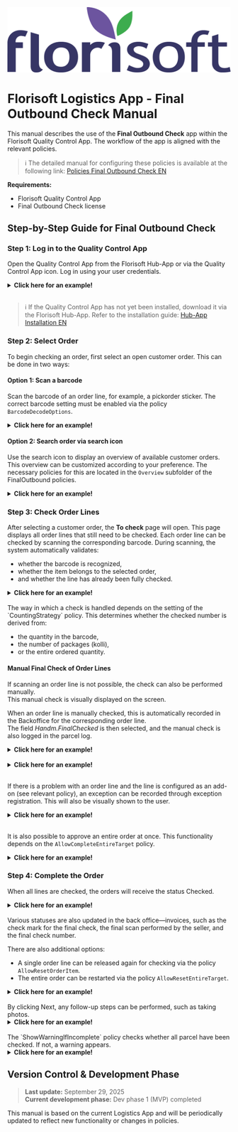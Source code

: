 ![Florisoft logo](https://raw.githubusercontent.com/florisoft/User.Manuals/main/fslogo.png)

# Florisoft Logistics App - Final Outbound Check Manual

This manual describes the use of the **Final Outbound Check** app within the Florisoft Quality Control App. The workflow of the app is aligned with the relevant policies.

> ℹ️ The detailed manual for configuring these policies is available at the following link: [Policies Final Outbound Check EN](https://github.com/florisoft/User.Manuals/blob/main/CLOUD%20APPLICATIONS/Apps%20Android/App%20Quality%20Control/Exception%20Registration/Policies%20Exception%20Registration%20EN.md)

**Requirements:**

* Florisoft Quality Control App
* Final Outbound Check license

## Step-by-Step Guide for Final Outbound Check

### Step 1: Log in to the Quality Control App

Open the Quality Control App from the Florisoft Hub-App or via the Quality Control App icon. Log in using your user credentials.

<details><summary><b>Click here for an example!</b></summary><img src="Media/Doorloop/1.png"></details>
<br>

> ℹ️ If the Quality Control App has not yet been installed, download it via the Florisoft Hub-App. Refer to the installation guide: [Hub-App Installation EN](https://github.com/florisoft/User.Manuals/blob/main/CLOUD%20APPLICATIONS/App%20Hub/Hub-App%20Installation%20EN.md)

### Step 2: Select Order

To begin checking an order, first select an open customer order. This can be done in two ways:

#### Option 1: Scan a barcode

Scan the barcode of an order line, for example, a pickorder sticker. The correct barcode setting must be enabled via the policy `BarcodeDecodeOptions`.

<details><summary><b>Click here for an example!</b></summary><img src="Media/Doorloop/2.png"></details>

#### Option 2: Search order via search icon

Use the search icon to display an overview of available customer orders. This overview can be customized according to your preference. The necessary policies for this are located in the `Overview` subfolder of the FinalOutbound policies.

<details><summary><b>Click here for an example!</b></summary><img src="Media/Doorloop/3.png"></details>

### Step 3: Check Order Lines

After selecting a customer order, the **To check** page will open. This page displays all order lines that still need to be checked. Each order line can be checked by scanning the corresponding barcode. During scanning, the system automatically validates:

* whether the barcode is recognized,
* whether the item belongs to the selected order,
* and whether the line has already been fully checked.

<details><summary><b>Click here for an example!</b></summary><img src="Media/Doorloop/4.png"></details>
<br>
The way in which a check is handled depends on the setting of the `CountingStrategy` policy. This determines whether the checked number is derived from:

* the quantity in the barcode,
* the number of packages (kolli),
* or the entire ordered quantity.

#### Manual Final Check of Order Lines

If scanning an order line is not possible, the check can also be performed manually.  
This manual check is visually displayed on the screen.  

When an order line is manually checked, this is automatically recorded in the Backoffice for the corresponding order line.  
The field _Handm.FinalChecked_ is then selected, and the manual check is also logged in the parcel log.

<details><summary><b>Click here for an example!</b></summary><img src="Media/Doorloop/5.png"></details>
<br>
<details><summary><b>Click here for an example!</b></summary><img src="Media/Doorloop/6.png"></details>
<br>

If there is a problem with an order line and the line is configured as an add-on (see relevant policy), an exception can be recorded through exception registration. This will also be visually shown to the user.

<details><summary><b>Click here for an example!</b></summary><img src="Media/Doorloop/4A.png"></details>
<br>

It is also possible to approve an entire order at once. This functionality depends on the `AllowCompleteEntireTarget` policy.

<details><summary><b>Click here for an example!</b></summary><img src="Media/Doorloop/6A.png"></details>

### Step 4: Complete the Order

When all lines are checked, the orders will receive the status Checked.

<details><summary><b>Click here for an example!</b></summary><img src="Media/Doorloop/7.png"></details>
<br>
Various statuses are also updated in the back office—invoices, such as the check mark for the final check, the final scan performed by the seller, and the final check number.

There are also additional options:

* A single order line can be released again for checking via the policy `AllowResetOrderItem`.
* The entire order can be restarted via the policy `AllowResetEntireTarget`.

<details><summary><b>Click here for an example!</b></summary><img src="Media/Doorloop/8.png"></details>
<br>
By clicking Next, any follow-up steps can be performed, such as taking photos.

<br>
<details><summary><b>Click here for an example!</b></summary><img src="Media/Doorloop/9.png"></details>
<br>
The `ShowWarningIfIncomplete` policy checks whether all parcel have been checked. If not, a warning appears.

<br>
<details><summary><b>Click here for an example!</b></summary><img src="Media/Doorloop/10.png"></details>

## Version Control & Development Phase

> **Last update:** September 29, 2025  
> **Current development phase:** Dev phase 1 (MVP) completed

This manual is based on the current Logistics App and will be periodically updated to reflect new functionality or changes in policies.